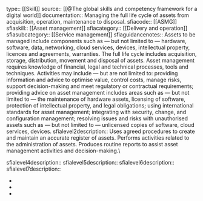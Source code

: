 type:: [[Skill]]
source:: [[@The global skills and competency framework for a digital world]]
documentation:: Managing the full life cycle of assets from acquisition, operation, maintenance to disposal.
sfiacode:: [[ASMG]]
sfiaskill:: [[Asset management]]
sfiacategory:: [[Delivery and operation]]
sfiasubcategory:: [[Service management]]
sfiaguidancenotes:: Assets to be managed include components such as — but not limited to — hardware, software, data, networking, cloud services, devices, intellectual property, licences and agreements, warranties. The full life cycle includes acquisition, storage, distribution, movement and disposal of assets. Asset management requires knowledge of financial, legal and technical processes, tools and techniques. Activities may include — but are not limited to: providing information and advice to optimise value, control costs, manage risks, support decision-making and meet regulatory or contractual requirements; providing advice on asset management includes areas such as — but not limited to — the maintenance of hardware assets, licensing of software, protection of intellectual property, and legal obligations; using international standards for asset management; integrating with security, change, and configuration management; resolving issues and risks with unauthorised assets such as — but not limited to — unlicensed copies of software, cloud services, devices.
sfialevel2description:: Uses agreed procedures to create and maintain an accurate register of assets. Performs activities related to the administration of assets. Produces routine reports to assist asset management activities and decision-making.\

sfialevel4description::
sfialevel5description::
sfialevel6description::
sfialevel7description::

-
-
-